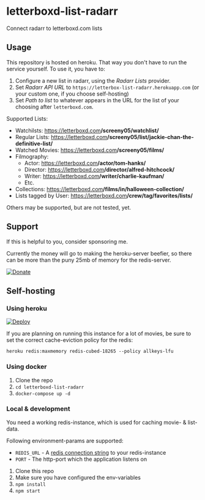# letterboxd-list-radarr

Connect radarr to letterboxd.com lists

## Usage

This repository is hosted on heroku. That way you don't have to run the service yourself.
To use it, you have to:

1. Configure a new list in radarr, using the _Radarr Lists_ provider.
2. Set _Radarr API URL_ to `https://letterbox-list-radarr.herokuapp.com` (or your custom one, if you choose self-hosting)
3. Set _Path to list_ to whatever appears in the URL for the list of your choosing after `letterboxd.com`.

Supported Lists:

* Watchilsts: https://letterboxd.com<b>/screeny05/watchlist/</b>
* Regular Lists: https://letterboxd.com<b>/screeny05/list/jackie-chan-the-definitive-list/</b>
* Watched Movies: https://letterboxd.com<b>/screeny05/films/</b>
* Filmography:
    * Actor: https://letterboxd.com<b>/actor/tom-hanks/</b>
    * Director: https://letterboxd.com<b>/director/alfred-hitchcock/</b>
    * Writer: https://letterboxd.com<b>/writer/charlie-kaufman/</b>
    * Etc.
* Collections: https://letterboxd.com<b>/films/in/halloween-collection/</b>
* Lists tagged by User: https://letterboxd.com<b>/crew/tag/favorites/lists/</b>

Others may be supported, but are not tested, yet.

## Support
If this is helpful to you, consider sponsoring me.

Currently the money will go to making the heroku-server beefier, so there can be more than the puny 25mb of memory for the redis-server.

[![Donate](https://img.shields.io/badge/Donate-PayPal-green.svg)](https://www.paypal.com/paypalme/SebastianLanger/)

## Self-hosting

### Using heroku

[![Deploy](https://www.herokucdn.com/deploy/button.svg)](https://heroku.com/deploy)

If you are planning on running this instance for a lot of movies, be sure to set the correct cache-eviction policy for the redis:

```
heroku redis:maxmemory redis-cubed-18265 --policy allkeys-lfu
```

### Using docker
1. Clone the repo
2. `cd letterboxd-list-radarr`
3. `docker-compose up -d`

### Local & development

You need a working redis-instance, which is used for caching movie- & list-data.

Following environment-params are supported:

* `REDIS_URL` - A [redis connection string](https://github.com/ServiceStack/ServiceStack.Redis#redis-connection-strings) to your redis-instance
* `PORT` - The http-port which the application listens on

1. Clone this repo
2. Make sure you have configured the env-variables
3. `npm install`
3. `npm start`
